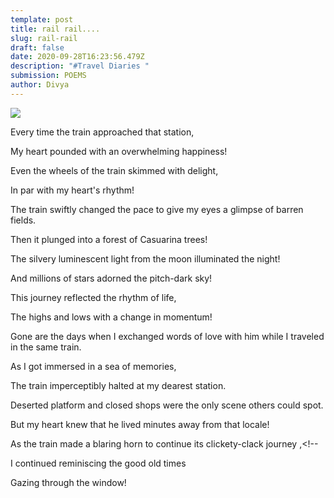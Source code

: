 ```yaml
---
template: post
title: rail rail....
slug: rail-rail
draft: false
date: 2020-09-28T16:23:56.479Z
description: "#Travel Diaries "
submission: POEMS
author: Divya
---
```

![](/media/htrzd1601387873.jpg)

Every time the train approached that station,

My heart pounded with an overwhelming happiness!

Even the wheels of the train skimmed with delight,

In par with my heart's rhythm!

The train swiftly changed the pace to give my eyes a glimpse of barren fields.

Then it plunged into a forest of Casuarina trees!

The silvery luminescent light from the moon illuminated the night!

And millions of stars adorned the pitch-dark sky!

This journey reflected the rhythm of life,

The highs and lows with a change in momentum!

Gone are the days when I exchanged words of love with him while I traveled in the same train.

As I got immersed in a sea of memories,

The train imperceptibly halted at my dearest station.

Deserted platform and closed shops were the only scene others could spot.

But my heart knew that he lived minutes away from that locale!

As the train made a blaring horn to continue its clickety-clack journey ,<!--

I continued reminiscing the good old times

Gazing through the window!